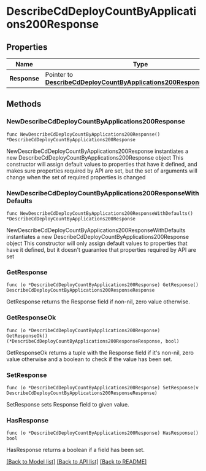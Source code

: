 # DescribeCdDeployCountByApplications200Response

## Properties

Name | Type | Description | Notes
------------ | ------------- | ------------- | -------------
**Response** | Pointer to [**DescribeCdDeployCountByApplications200ResponseResponse**](DescribeCdDeployCountByApplications200ResponseResponse.md) |  | [optional] 

## Methods

### NewDescribeCdDeployCountByApplications200Response

`func NewDescribeCdDeployCountByApplications200Response() *DescribeCdDeployCountByApplications200Response`

NewDescribeCdDeployCountByApplications200Response instantiates a new DescribeCdDeployCountByApplications200Response object
This constructor will assign default values to properties that have it defined,
and makes sure properties required by API are set, but the set of arguments
will change when the set of required properties is changed

### NewDescribeCdDeployCountByApplications200ResponseWithDefaults

`func NewDescribeCdDeployCountByApplications200ResponseWithDefaults() *DescribeCdDeployCountByApplications200Response`

NewDescribeCdDeployCountByApplications200ResponseWithDefaults instantiates a new DescribeCdDeployCountByApplications200Response object
This constructor will only assign default values to properties that have it defined,
but it doesn't guarantee that properties required by API are set

### GetResponse

`func (o *DescribeCdDeployCountByApplications200Response) GetResponse() DescribeCdDeployCountByApplications200ResponseResponse`

GetResponse returns the Response field if non-nil, zero value otherwise.

### GetResponseOk

`func (o *DescribeCdDeployCountByApplications200Response) GetResponseOk() (*DescribeCdDeployCountByApplications200ResponseResponse, bool)`

GetResponseOk returns a tuple with the Response field if it's non-nil, zero value otherwise
and a boolean to check if the value has been set.

### SetResponse

`func (o *DescribeCdDeployCountByApplications200Response) SetResponse(v DescribeCdDeployCountByApplications200ResponseResponse)`

SetResponse sets Response field to given value.

### HasResponse

`func (o *DescribeCdDeployCountByApplications200Response) HasResponse() bool`

HasResponse returns a boolean if a field has been set.


[[Back to Model list]](../README.md#documentation-for-models) [[Back to API list]](../README.md#documentation-for-api-endpoints) [[Back to README]](../README.md)


